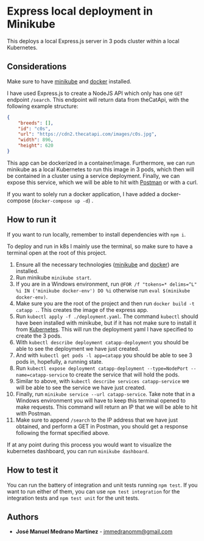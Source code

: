 # Express local deployment in Minikube

This deploys a local Express.js server in 3 pods cluster within a local Kubernetes.

## Considerations

Make sure to have [minikube](https://minikube.sigs.k8s.io/docs/start/) and [docker](https://www.docker.com/products/docker-desktop) installed.

I have used Express.js to create a NodeJS API which only has one `GET` endpoint `/search`. 
This endpoint will return data from theCatApi, with the following example structure:

```json
{
    "breeds": [],
    "id": "c0s",
    "url": "https://cdn2.thecatapi.com/images/c0s.jpg",
    "width": 896,
    "height": 620
}
```

This app can be dockerized in a container/image.
Furthermore, we can run minikube as a local Kubernetes to run this image in 3 pods, which then will be contained in a cluster using a service deployment.
Finally, we can expose this service, which we will be able to hit with [Postman](https://www.postman.com/) or with a curl.

If you want to solely run a docker application, I have added a docker-compose (`docker-compose up -d`)
.

## How to run it

If you want to run locally, remember to install dependencies with `npm i`.

To deploy and run in k8s I mainly use the terminal, so make sure to have a terminal open at the root of this project.

1. Ensure all the necessary technologies ([minikube](https://minikube.sigs.k8s.io/docs/start/) and [docker](https://www.docker.com/products/docker-desktop)) are installed.
1. Run minikube `minikube start`.
1. If you are in a Windows environment, run `@FOR /f "tokens=* delims=^L" %i IN ('minikube docker-env') DO %i` otherwise run `eval $(minikube docker-env)`.
1. Make sure you are the root of the project and then run `docker build -t catapp .`. This creates the image of the express app.
1. Run `kubectl apply -f ./deployment.yaml`. The command `kubectl` should have been installed with minikube, but if it has not make sure to install it from [Kubernetes](https://kubernetes.io/docs/reference/kubectl/kubectl/). This will run the deployment yaml I have specified to create the 3 pods.
1. With `kubectl describe deployment catapp-deployment` you should be able to see the deployment we have just created.
1. And with `kubectl get pods -l app=catapp` you should be able to see 3 pods in, hopefully, a running state.
1. Run `kubectl expose deployment catapp-deployment --type=NodePort --name=catapp-service` to create the service that will hold the pods.
1. Similar to above, with `kubectl describe services catapp-service` we will be able to see the service we have just created.
1. Finally, run `minikube service --url catapp-service`. Take note that in a Windows environment you will have to keep this terminal opened to make requests. This command will return an IP that we will be able to hit with Postman.
1. Make sure to append `/search` to the IP address that we have just obtained, and perform a GET in Postman, you should get a response following the format specified above.

If at any point during this process you would want to visualize the kubernetes dashboard, you can run `minikube dashboard`.

## How to test it

You can run the battery of integration and unit tests running `npm test`. If you want to run either of them, you can use `npm test integration` 
for the integration tests and `npm test unit` for the unit tests.

## Authors

* **José Manuel Medrano Martínez** - jmmedranomm@gmail.com